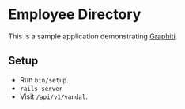 # Employee Directory

This is a sample application demonstrating [Graphiti](https://github.com/graphiti-api/graphiti).

## Setup

 - Run `bin/setup`.
 - `rails server`
 - Visit `/api/v1/vandal`.
